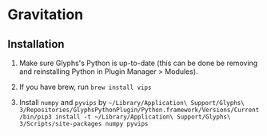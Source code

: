 # Gravitation


## Installation

1. Make sure Glyphs's Python is up-to-date (this can be done be removing and reinstalling Python in Plugin Manager > Modules).

2. If you have brew, run
```brew install vips```

3. Install `numpy` and `pyvips` by
```~/Library/Application\ Support/Glyphs\ 3/Repositories/GlyphsPythonPlugin/Python.framework/Versions/Current/bin/pip3 install -t ~/Library/Application\ Support/Glyphs\ 3/Scripts/site-packages numpy pyvips```
